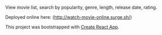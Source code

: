 View movie list, search by popularity, genre, length, release date, rating.

Deployed online here: (http://watch-movie-online.surge.sh/)

This project was bootstrapped with [Create React App](https://github.com/facebookincubator/create-react-app).


